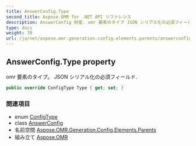 ```yaml
---
title: AnswerConfig.Type
second_title: Aspose.OMR for .NET API リファレンス
description: AnswerConfig 財産. omr 要素のタイプ JSON シリアル化の必須フィールド.
type: docs
weight: 70
url: /ja/net/aspose.omr.generation.config.elements.parents/answerconfig/type/
---
```

## AnswerConfig.Type property

omr 要素のタイプ。 JSON シリアル化の必須フィールド.

```csharp
public override ConfigType Type { get; set; }
```

### 関連項目

* enum [ConfigType](../../../aspose.omr.generation.config.enums/configtype/)
* class [AnswerConfig](../)
* 名前空間 [Aspose.OMR.Generation.Config.Elements.Parents](../../answerconfig/)
* 組み立て [Aspose.OMR](../../../)



